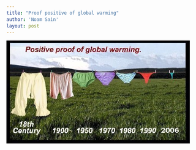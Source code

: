 ```yaml
---
title: "Proof positive of global warming"
author: 'Noam Sain'
layout: post
---
```


![Proof positive of global warming](/assets/2012/2012-08-20100527.jpg "Proof positive of global warming")
